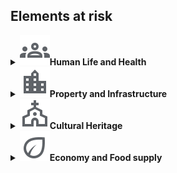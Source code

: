 <h2>Elements at risk</h2>
<details>
<summary><img src="./icons/human.svg"><b>Human Life and Health</b></summary>
Advanced technologies combining machine learning, satellite data, and remote sensing can generate actionable tools for urban resilience to monitor, predict, and mitigate health risks. 
	<ul>
		<li>Quantifying and evaluating the heat-stress hazard variability<br>
	This project aims at developing a daily mean temperature map across a region at a fine spatial scale of 100 × 100 m, using machine learning algorithms that combine remote sensing (satellite) data on temperature with urbanisation and monitor station data<br>
		Tuscany use case: [UNIFI_Heat_Tuscany](UNIFI_Heat_Tuscany)<br>
<span style="color:blue"> Francesco Sera UNIFI </span></li>
		<li>Estimating air pollution concentration in urban areas<br>
This project aims at providing cities with the tools to predict and mitigate the health impacts of air pollution, ultimately enhancing overall urban resilience. This research explores the use of satellite data to create a digital twin of cities, offering real-time air quality monitoring and linking pollution levels to specific health outcomes. The internediate product is an estimator of air pollution concentration using machine learning, XAI, and remote sensing and fine-grained weather reanalysis data. <br>
		<ul>
				<li> Academic Impact: Advances in decadal climate predictability and the performance of regional climate models.</li>
				<li> Economic Impact: Healthcare cost saving and identification of hotspots of neurodegenerative and oncologic diseases. Increased life expectancy and quality of life. Avoided cost from prevented environmental degradation. ​</li>
				<li>Social Impact: Addressing UN SDG 3.9 (By 2030, substantially reduce the number of deaths and illnesses from hazardous chemicals and air, water, and soil pollution and contamination) and 11.6 (Reduce the adverse per capita environmental impact of cities, including by paying special attention to air quality).​</li>
   		</ul>			
	Apulia use case: [Air pollution monitoring](Air pollution monitoring)<br>
	<span style="color:blue"> Roberto Bellotti UNIBA </span></li>
    </ul>

</details>

<details>
<summary><img src="./icons/building.svg"><space><b>Property and Infrastructure</b></summary>
<b>Buildings (residential, commercial and industrial)</b>
	<ul>
		<li> Assessing building damage<br>
		<span style="color:blue"> ENEA </span></li>
		<li> Extracting key features of buildings from satellite data<br>
		Through deep learning techniques, satellite data can leveraged to extract key features of buildings, including their size, shape, function, and spatial distribution. This enables high-precision assessments of urban structures, supporting a range of applications from urban planning and development to disaster response and energy management. By automating the feature extraction process, the integration of deep learning reduces the time and cost associated with manual mapping, making it possible to analyze large, complex datasets in near real-time.<br>
[Feature extraction from satellite images](Feature extraction from satellite images)<br>
		<span style="color:blue"> Roberto Bellotti UNIBA </span></li>
		<li>Monitoring subsidence or uplifting of coastal shores<br>
	This project proposes a workflow that effectively outlines the presence of both subsidence and uplifting. These phenomena deserve continuous monitoring, both for environmental and infrastructural purposes. Using persistent interferometry collected from satellites and clustering algorithms we highlight the presence of homogeneous patterns using an  hypothesis testing procedure to evaluate and establish the presence of significant local spatial correlations (the LISA method). The designed workflow ensures the retrieval of homogeneous clusters and a reliable anomaly detection. ​<br>
Sibari (CS) and Metaponto (MT) use case: [Coastal cliffs monitoring](Coastal cliffs monitoring)<br>
	<span style="color:blue"> Roberto Bellotti UNIBA </span></li>

   </ul></li>
<b> Roads, bridges and transportation systems</b>
	<ul>
		<li>Classifying bridges<br>
		[BridgesClassification](BridgesClassification)<br>
		<span style="color:blue">ENEA </span></li>
		<li>Monitoring bridges<br>Bridge monitoring using sensor data to predict and prevent potential structural failures in key infrastructure. [StrSalus](StrSalus) <br>
		<span style="color:blue">ENEA</span> </li>
     </ul>
<b> Utilities </b>
	<ul> 
		<li>Water supply systems<br>
		Assessing how water supply systems respond to earthquakes and other natural disasters, ensuring continuous supply in times of crisis. <br>[QuakeSimFlow](QuakeSimFlow) <br> <span style="color:blue"> ENEA</span> </li>  
		<li>Power distribution networks<br>
 		Simulating the repair sequence for large-scale electrical grids, helping Distribution System Operators (DSOs) restore service after failures. This tool optimizes the repair process
using mathematical models for parallel scheduling. <br>[recsim](recsim) <br> 
<span style="color:blue"> ENEA</span> </li>
		The project focuses on the resilience of the Italian National Transmission Grid (NTG) managed by TERNA under climate change scenarios. It aims to analyze geotechnical hazards, such as landslides and volumetric collapses, and meteo-climatic extremes, including cyclones and intense rainfall events, that could affect the NTG over the next two to three decades. 
		<ul><li>Academic Impact: Advances in decadal climate predictability and the performance of regional climate models. </li>

<li>Economic Impact: Optimized climate adaptation investments for critical infrastructure. </li>

<li>Social Impact: Secured energy supply for vulnerable communities facing extreme climatic events. </li>
</ul>
		<span style="color:blue">ENEA, Loredana Bellantuono UNIBA </span></li>
     </ul>
<b>Transportation Networks</b> <br>
Creating high-resolution models, assessing roads vulnerabilities, and developing strategies to fortify infrastructure against environmental hazards.
			<ul><li> This project develops numerical models that simulate traffic congestion and evacuation scenarios on road networks. It uses advanced algorithms (like Chebyshev polynomials) to predict and manage traffic flow during emergencies, improving evacuation efficiency in urban areas. [Transmission Condition for Evacuation](Transmission Condition for Evacuation)<br>
		<span style="color:blue">Sabrina Francesca Pellegrino POLIBA<span></li>
	     	<li>The overarching objective of this analysis is to deepen our understanding of the road network's resilience amidst various challenges and to devise pragmatic strategies for fortifying its strength and durability. Through meticulous examination and analysis, this study endeavors to contribute to the enhancement of Italy's critical infrastructures, ensuring their capacity to withstand and recover from adversities effectively. It focuses on the national road network in relation to environmental hazards, accounting for the mobility flux between Italian cities. The project includes constructing a high-resolution road network, associating municipalities with the nearest road nodes, and transforming the network into a weighted graph based on ISTAT mobility matrix values. <br>Apulia use case: [Roads Network Resilience](Roads Network Resilience)<br>
		<span style="color:blue"> Loredana Bellantuono UNIBA</span></li>
</ul>
<b>Critical Infrastructures</b><br>	
Critical infrastructures are the backbone of modern society, supporting everything from daily necessities to advanced technologies. Ensuring the resilience of these systems is vital for maintaining public safety, economic stability, and national security. Disruptions to critical infrastructures—such as power grids, transportation networks, or water supply systems—can have far-reaching consequences. Key infrastructure sectors include Transportation Networks (roads, bridges, railways, airports, and ports that enable the movement of goods and people), Power Distribution Networks (Energy grids and power plants that supply electricity), Water Supply Systems (Water distribution and wastewater treatment facilities).

<ul>
	<li>The Multi-Hazard Model integrates Geographic Information Systems (GIS) and Multi-Criteria Evaluation (MCE) techniques to assess the risk to critical infrastructures across Italy, focusing on sectors like transportation, gas, and electric power[Multi_hazards_CI](Multi_hazards_CI) <br>
<span style="color:blue"> ENEA</span></li>
	<li>Using web data to track disruptions in critical infrastructure services, providing real-time insights on infrastructure status<br>
Use case in Southern Italy: [ObserbotCI](ObserbotCI) <br>
	<span style="color:blue">ENEA </span></li>
	<li>Real-time field data collection and analysis, assessment of critical systems. [YouExpertTemplate](YouExpertTemplate) <br>
<span style="color:blue">ENEA </span></li>
</ul>

</details>

<details>
<summary><img src="./icons/church.svg"><space><b>Cultural Heritage</b></summary>
	The preservation of historical heritage is a key aspect ... Advanced techniques like sensor data mining and machine learning can be used to monitor and maintain the structural integrity of historical buildings and infrastructure. By analyzing historical monitoring data, these technologies can predict the structural behavior of a critical historical building, ensuring its long-term stability. 
<br>
Brunelleschi Dome use case: [CUPOLA](CUPOLA)<br> 	<span style="color:blue">Fiammetta Menchetti UNIFI </span></li>
   
</details>


<details>
<summary><img src="./icons/crop.svg"><space><b>Economy and Food supply</b></summary>
	<b>Damage of the agricultural industry </b><br>
		The sustainable management of land use plays a significant role in urban planning, influencing how land is allocated for residential, commercial, industrial, and recreational purposes. 

<ul><li>Researchers are exploring the use of AI to develop automated pipelines for land-use classification, with applications ranging from precision agriculture (e.g., monitoring crop health, such as olives and grapes) to addressing environmental issues like desertification and urbanization. AI-powered tools are being developed to monitor land-use patterns and predict their environmental impacts, helping to guide sustainable development practices.  <br>BAT province use case: [Sustainable Farming](Sustainable Farming) <br>
<span style="color:blue">Roberto Bellotti UNIBA </span></li>
		<li>Abruzzo use case: [DICEAA_UNIVAQ_Crop_vs_Climatic_analysis_Abruzzo](DICEAA_UNIVAQ_Crop_vs_Climatic_analysis_Abruzzo)
<span style="color:blue"> <br>Vincenzo Guerriero, Anna Rita Scorzini, Marco Tallini UNIVAQ </span></li>
	</ul>
</details>

<!---
 <summary><b>Environment</b><img src="./icons/crop.svg"></summary> <b>Damage to ecosystems (forests, wetlands, oceans)</b><br>
 <b>Pollution and contamination of water, air, soil</b><br>
<b>Habitat destruction for wildlife</b>
-->



   
  

